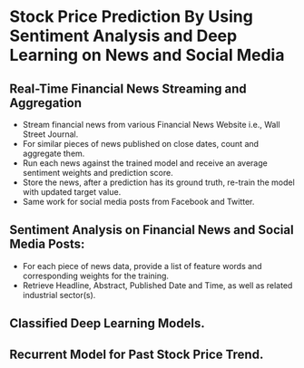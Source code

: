 # Stock Price Prediction By Using Sentiment Analysis and Deep Learning on News and Social Media

## Real-Time Financial News Streaming and Aggregation
- Stream financial news from various Financial News Website i.e., Wall Street Journal.
- For similar pieces of news published on close dates, count and aggregate them.
- Run each news against the trained model and receive an average sentiment weights and prediction score.
- Store the news, after a prediction has its ground truth, re-train the model with updated target value.
- Same work for social media posts from Facebook and Twitter.

## Sentiment Analysis on Financial News and Social Media Posts:
- For each piece of news data, provide a list of feature words and corresponding weights for the training.
- Retrieve Headline, Abstract, Published Date and Time, as well as related industrial sector(s).
 
## Classified Deep Learning Models.


## Recurrent Model for Past Stock Price Trend.

